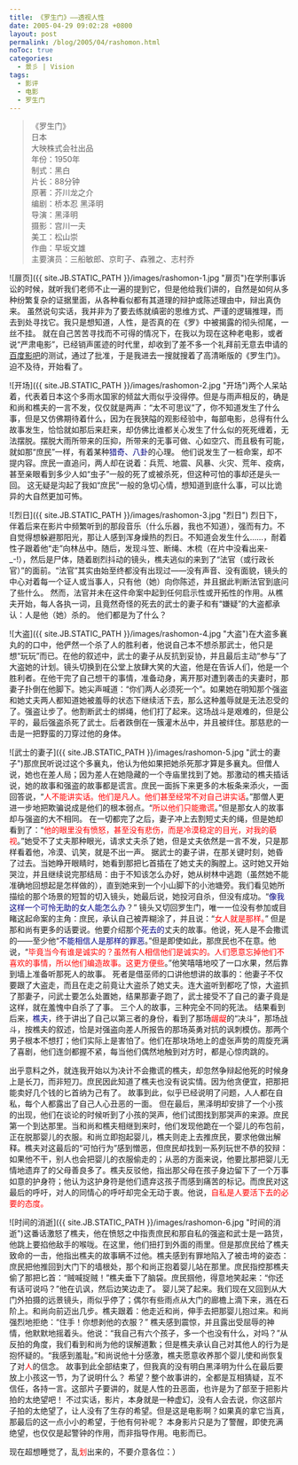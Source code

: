 ```yaml
---
title: 《罗生门》——透视人性
date: 2005-04-29 09:02:28 +0800
layout: post
permalink: /blog/2005/04/rashomon.html
noToc: true
categories:
  - 景彡 | Vision
tags:
  - 影评
  - 电影
  - 罗生门
---
```

> 《罗生门》  
> 日本  
> 大映株式会社出品  
> 年份：1950年  
> 制式：黑白  
> 片长：88分钟  
> 原著：芥川龙之介  
> 编剧：桥本忍 黑泽明  
> 导演：黑泽明  
> 摄影：宫川一夫  
> 美工：松山崇  
> 作曲：早坂文雄  
> 主要演员：三船敏郎、京町子、森雅之、志村乔

<span class="left">![扉页]({{ site.JB.STATIC_PATH }}/images/rashomon-1.jpg "扉页")</span>在学刑事诉讼的时候，就听我们老师不止一遍的提到它，但是他给我们讲的，自然是如何从多种纷繁复杂的证据里面，从各种看似都有其道理的辩护或陈述理由中，辩出真伪来。 虽然说句实话，我并非为了要去练就缜密的思维方式、严谨的逻辑推理，而去到处寻找它。我只是想知道，人性，是否真的在《罗》中被揭露的彻头彻尾，一丝不挂。 就在自己苦苦寻找而不可得的情况下，在我以为现在这种老电影，或者说“严肃电影”，已经销声匿迹的时代里，却收到了差不多一个礼拜前无意去申请的[百度影吧](http://movie.baidu.com/)的测试，通过了批准，于是我进去一搜就搜着了高清晰版的《罗生门》。迫不及待，开始看了。

<!--more-->

<span class="right">![开场]({{ site.JB.STATIC_PATH }}/images/rashomon-2.jpg "开场")</span>两个人呆站着，代表着日本这个多雨水国家的倾盆大雨似乎没得停。但是与雨声相反的，确是和尚和樵夫的一言不发，仅仅就是两声：“太不可思议”了，你不知道发生了什么事，但是又仿佛期待着什么，因为在我狭隘的观影经验中，每部电影，总得有什么故事发生，恰恰就如那后来赶来，却仿佛比谁都关心发生了什么似的死死缠着，无法摆脱。摆脱大雨所带来的压抑，所带来的无事可做、心如空穴、而且极有可能，就如那“庶民”一样，有着某种<span style="color: navy">猎奇、八卦</span>的心理。 他们说发生了一桩命案，却不提内容。庶民一直追问，两人却在说着：兵荒、地震、风暴、火灾、荒年、疫病，甚至亲眼看到多少人如“虫子”一般的死了或被杀死，但这种可怕的事却还是头一回。 这无疑是沟起了我如“庶民”一般的急切心情，想知道到底什么事，可以比诡异的大自然更加可怖。

<span class="right">![烈日]({{ site.JB.STATIC_PATH }}/images/rashomon-3.jpg "烈日")</span> 烈日下，伴着后来在影片中频繁听到的那段音乐（什么乐器，我也不知道），强而有力。不自觉得想躲避那阳光，那让人感到浑身燥热的烈日。不知道会发生什么……，耐着性子跟着他“走”向林丛中。随后，发现斗笠、断绳、木梳（在片中没看出来-_-!），然后是尸体，随着剧烈抖动的镜头，樵夫逃似的来到了“法官（或行政长官）”的面前。“法官”其实由始至终都没有出现过——没有声音、没有面貌，镜头的中心对着每一个证人或当事人，只有他（她）向你陈述，并且据此判断法官到底问了些什么。 然而，法官并未在这件命案中起到任何启示性或开拓性的作用。从樵夫开始，每人各执一词，且竟然奇怪的死去的武士的妻子和有“嫌疑”的大盗都承认：人是他（她）杀的。 他们都是为了什么？

<span class="right">![大盗]({{ site.JB.STATIC_PATH }}/images/rashomon-4.jpg "大盗")</span>在大盗多襄丸的的口中，他俨然一个杀了人的胜利者，他说自己本不想杀那武士，他只是想“玩玩”而已。在他的叙述中，武士的妻子从反抗到妥协，并且最后主动“参与”了大盗她的计划。镜头切换到在公堂上放肆大笑的大盗，他是在告诉人们，他是一个胜利者。在他干完了自己想干的事情，准备动身，离开那对遭到袭击的夫妻时，那妻子扑倒在他脚下。她尖声喊道：“你们两人必须死一个”。如果她在明知那个强盗和她丈夫两人都知道她被羞辱的状态下继续活下去，那么这种羞辱就是无法忍受的了。强盗让步了。他割断武士的绑绳，他们打了起来。这场战斗是艰难的，但是公平的，最后强盗杀死了武士。后者跌倒在一簇灌木丛中，并且被绊住。那慈悲的一击是一把野蛮的刀穿过他的身体。

<span class="right">![武士的妻子]({{ site.JB.STATIC_PATH }}/images/rashomon-5.jpg "武士的妻子")</span>那庶民听说过这个多襄丸，他认为他如果把她杀死那才算是多襄丸。但僧人说，她也在差人局；因为差人在她隐藏的一个寺庙里找到了她。那激动的樵夫插话说，她的故事和强盗的故事都是谎言。庶民一面拆下来更多的木板条来添火，一面回答说，“<span style="color: red">人不能讲实话。他们是凡人。他们甚至经常不对自己讲实话</span>。”那僧人更进一步地把欺骗说成是他们的根本弱点。“<span style="color: red">所以他们只能撒谎</span>。”但是那女人的故事却与强盗的大不相同。 在一切都完了之后，妻子冲上去割短丈夫的绳，但是她却看到了：“<span style="color: red">他的眼里没有愤怒，甚至没有悲伤，而是冷漠稳定的目光，对我的藐视</span>。”她受不了丈夫那种眼光，请求丈夫杀了她，但是丈夫依然是一言不发，只是那样看着他，冷漠、讥笑，就是不出一声。 据武士的妻子讲，在那关键时刻，她昏了过去。当她睁开眼睛时，她看到那把匕首插在了她丈夫的胸膛上。这时她又开始哭泣，并且继续说完那结局：由于不知该怎么办好，她从树林中逃跑（虽然她不能准确地回想起是怎样做的），直到她来到一个小山脚下的小池塘旁。我们看见她所描绘的那个场景的短暂的切入镜头，她最后说，她投河自杀，但没有成功。“<span style="color: navy">像我这样一个可怜无助的女人能怎么办</span>？” 镜头又切回罗生门，唯一一位没有参加或目睹这起命案的主角：庶民，承认自己被弄糊涂了，并且说：“<span style="color: red">女人就是那样。</span>” 但是那和尚有更多的话要说。他要介绍那个<span style="color: navy">死去的</span>丈夫的故事。他说，死人是不会撒谎的——至少他“<span style="color: navy">不能相信人是那样的罪恶</span>。”但是即使如此，那庶民也不在意。他说，“<span style="color: red">毕竟当今有谁是诚实的？虽然有人相信他们是诚实的。人们愿意忘掉他们不喜欢的事情，所以他们编造故事。这更方便些</span>。”他笑嘻嘻地咬了一口水果，然后靠到墙上准备听那死人的故事。 死者是借巫师的口讲他想讲的故事的：他妻子不仅要跟了大盗走，而且在走之前竟让大盗杀了她丈夫。连大盗听到都吃了惊，大盗抓了那妻子，问武士要怎么处置她，结果那妻子跑了，武士接受不了自己的妻子竟是这样，就在羞愧中自杀了了事。 三个人的故事，三种完全不同的死法。 结果看到后来，<span style="color: navy">樵夫</span>，终于讲出了自己以第三者的身份，看到了那场<span style="color: red">龌龊</span>的“决斗”，那场战斗，按樵夫的叙述，恰是对强盗向差人所报告的那场英勇对抗的讽刺模仿。那两个男子根本不想打；他们实际上是害怕了。他们在那块场地上的虚张声势的周旋充满了喜剧，他们连剑都握不紧，每当他们偶然地触到对方时，都是心惊肉跳的。 

出乎意料之外，就连我开始以为决计不会撒谎的樵夫，却忽然争辩起他死的时候身上是长刀，而非短刀。庶民因此知道了樵夫也没有说实情。因为他贪便宜，把那把能卖好几个钱的匕首纳为己有了。 故事到此，似乎已经说明了问题，人人都在自私，每个人都露出了自己人心丑恶的一面。 但在最后，黑泽明却安排了一个小孩的出现，他们在谈论的时候听到了小孩的哭声，他们试图找到那哭声的来源。庶民第一个到达那里。当和尚和樵夫相继到来时，他们发现他跪在一个婴儿的布包前，正在脱那婴儿的衣服。和尚立即抱起婴儿，樵夫则走上去推庶民，要求他做出解释。樵夫对这最后的“可怕行为”感到憎恶，但庶民却找到一系列玩世不恭的狡辩：如果他不干，别人也会把婴儿的衣服偷走的；从恶的方面来说，他要比那把婴儿无情地遗弃了的父母善良多了。樵夫反驳他，指出那父母在孩子身边留下了一个万事如意的护身符；他认为这护身符是他们遗弃这孩子而感到痛苦的标记。而庶民对这最后的呼吁，对人的同情心的呼吁却完全无动于衷。他说，<span style="color: red">自私是人要活下去的必要的态度。</span>

<span class="right">![时间的消逝]({{ site.JB.STATIC_PATH }}/images/rashomon-6.jpg "时间的消逝")</span>这番话激怒了樵夫，他在愤怒之中指责庶民和那自私的强盗和武士是一路货，他跳上要掐他敌手的喉咙。在这里，他们扭打到外面的雨里。但是那庶民给了樵夫致命的一击，他指出樵夫的故事瞒不过他。樵夫感到有罪地陷入了被击垮的姿态：庶民把他推回到大门下的墙根处，那个和尚正抱着婴儿站在那里。庶民指控那樵夫偷了那把匕首：“贼喊捉贼！”樵夫垂下了脑袋。庶民掴他，得意地笑起来：“你还有话可说吗？”他在讥讽，然后边笑边走了。 婴儿哭了起来。我们现在又回到从大门外拍摄的远景镜头，雨似乎停了；偶尔有些雨点从大门的廊檐上滴下来，溅在石阶上。和尚向前迈出几步。樵夫跟着：他走近和尚，伸手去把那婴儿抱过来。和尚强烈地拒绝：“住手！你想剥他的衣服？” 樵夫感到震惊，并且露出受屈辱的神情，他默默地摇着头。他说：“我自己有六个孩子，多一个也没有什么，对吗？”从反拍的角度，我们看到和尚为他的误解道歉；但是樵夫承认自己对其他人的行为是抱怀疑的。“我感到羞耻。”和尚说他十分感激，樵夫愿意收养那个婴儿使和尚恢复了对<span style="color: red">人</span>的信念。 故事到此全部结束了，但我真的没有明白黑泽明为什么在最后要放上小孩这一节，为了说明什么？ 希望？整个故事讲的，全都是互相猜疑，互不信任，各持一言。这部片子要讲的，就是人性的丑恶面，也许是为了部至于把影片拍的太绝望吧！ 不过实话，影片，本身就是一种虚幻，没有人会去说，你这部片子拍的太绝望了，让人没有了生存的希望。但是这是电影啊？如果真的拿它当真，那最后的这一点小小的希望，于他有何补呢？ 本身影片只是为了警醒，即使充满绝望，也仅仅是起警钟的作用，而非指导作用。电影而已。

现在超想睡觉了，乱<span style="color: red">划</span>出来的，不要介意各位：）
